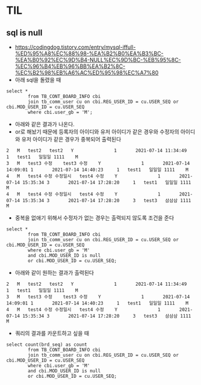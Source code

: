 # TIL

## sql is null
- https://codingdog.tistory.com/entry/mysql-iffull-%ED%95%A8%EC%88%98-%EA%B2%B0%EA%B3%BC-%EA%B0%92%EC%9D%B4-NULL%EC%9D%BC-%EB%95%8C-%EC%96%B4%EB%96%BB%EA%B2%8C-%EC%B2%98%EB%A6%AC%ED%95%98%EC%A7%80
- 아래 sql을 돌렸을 때
```
select *
		from TB_CONT_BOARD_INFO cbi
		join tb_comm_user cu on cbi.REG_USER_ID = cu.USER_SEQ or cbi.MOD_USER_ID = cu.USER_SEQ
        where cbi.user_gb = 'M';
```
- 아래와 같은 결과가 나온다.
- or로 해놨기 때문에 등록자의 아이디와 유저 아이디가 같은 경우와 수정자의 아이디와 유저 아이디가 같은 경우가 중복되어 출력된다
```
2	M	test2	test2	Y				1		2021-07-14 11:34:49					1	test1	일일일	1111	M
3	M	test3 수정	test3 수정	Y				1		2021-07-14 14:09:01	1		2021-07-14 14:40:23		1	test1	일일일	1111	M
4	M	test4 수정 수정일시	test4 수정	Y				1		2021-07-14 15:35:34	3		2021-07-14 17:28:20		1	test1	일일일	1111	M
4	M	test4 수정 수정일시	test4 수정	Y				1		2021-07-14 15:35:34	3		2021-07-14 17:28:20		3	test3	삼삼삼	1111	M
```

- 중복을 없애기 위해서 수정자가 없는 경우는 출력되지 않도록 조건을 준다
```
select *
		from TB_CONT_BOARD_INFO cbi
		join tb_comm_user cu on cbi.REG_USER_ID = cu.USER_SEQ or cbi.MOD_USER_ID = cu.USER_SEQ
        where cbi.user_gb = 'M'
        and cbi.MOD_USER_ID is null
        or cbi.MOD_USER_ID = cu.USER_SEQ;
```
- 아래와 같이 원하는 결과가 출력된다
```
2	M	test2	test2	Y				1		2021-07-14 11:34:49					1	test1	일일일	1111	M
3	M	test3 수정	test3 수정	Y				1		2021-07-14 14:09:01	1		2021-07-14 14:40:23		1	test1	일일일	1111	M
4	M	test4 수정 수정일시	test4 수정	Y				1		2021-07-14 15:35:34	3		2021-07-14 17:28:20		3	test3	삼삼삼	1111	M
```

- 쿼리의 결과를 카운트하고 싶을 때
```
select count(brd_seq) as count
		from TB_CONT_BOARD_INFO cbi
		join tb_comm_user cu on cbi.REG_USER_ID = cu.USER_SEQ or cbi.MOD_USER_ID = cu.USER_SEQ
        where cbi.user_gb = 'M'
        and cbi.MOD_USER_ID is null
        or cbi.MOD_USER_ID = cu.USER_SEQ;
```
